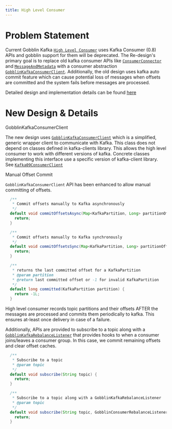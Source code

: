 ```yaml
---
title: High Level Consumer
---
```


Problem Statement
=================

Current Gobblin Kafka [`High Level Consumer`](https://github.com/apache/gobblin/blob/master/gobblin-runtime/src/main/java/org/apache/gobblin/runtime/kafka/HighLevelConsumer.java) uses Kafka Consumer (0.8) APIs and gobblin support for them will be deprecated. The Re-design's primary goal is to replace old kafka consumer APIs like [`ConsumerConnector`](https://archive.apache.org/dist/kafka/0.8.2.2/scaladoc/index.html#kafka.consumer.ConsumerConnector) and [`MessageAndMetadata`](https://archive.apache.org/dist/kafka/0.8.2.2/scaladoc/index.html#kafka.message.MessageAndMetadata) with a consumer abstraction [`GobblinKafkaConsumerClient`](https://github.com/apache/gobblin/blob/master/gobblin-modules/gobblin-kafka-common/src/main/java/org/apache/gobblin/kafka/client/GobblinKafkaConsumerClient.java). 
Additionally, the old design uses kafka auto commit feature which can cause potential loss of messages when offsets are committed and the system fails before messages are processed.

Detailed design and implementation details can be found [here](https://cwiki.apache.org/confluence/display/GOBBLIN/GIP+5%3A+High+Level+Consumer+Re-design)

New Design & Details 
====================

GobblinKafkaConsumerClient

The new design uses [`GobblinKafkaConsumerClient`](https://github.com/apache/gobblin/blob/master/gobblin-modules/gobblin-kafka-common/src/main/java/org/apache/gobblin/kafka/client/GobblinKafkaConsumerClient.java) which is a simplified, generic wrapper client to communicate with Kafka. This class does not depend on classes defined in kafka-clients library. This allows the high level consumer to work with different versions of kafka. Concrete classes implementing this interface use a specific version of kafka-client library. See [`Kafka09ConsumerClient`](https://github.com/apache/gobblin/blob/master/gobblin-modules/gobblin-kafka-09/src/main/java/org/apache/gobblin/kafka/client/Kafka09ConsumerClient.java)


Manual Offset Commit

`GobblinKafkaConsumerClient` API has been enhanced to allow manual committing of offsets.

```java
  /**
   * Commit offsets manually to Kafka asynchronously
   */
  default void commitOffsetsAsync(Map<KafkaPartition, Long> partitionOffsets) {
    return;
  }

  /**
   * Commit offsets manually to Kafka synchronously
   */
  default void commitOffsetsSync(Map<KafkaPartition, Long> partitionOffsets) {
    return;
  }

  /**
   * returns the last committed offset for a KafkaPartition
   * @param partition
   * @return last committed offset or -1 for invalid KafkaPartition
   */
  default long committed(KafkaPartition partition) {
    return -1L;
  }
```

High level consumer records topic partitions and their offsets AFTER the messages are processed and commits them periodically to kafka. This ensures at-least once delivery in case of a failure.

Additionally, APIs are provided to subscribe to a topic along with a [`GobblinKafkaRebalanceListener`](https://github.com/apache/gobblin/blob/master/gobblin-modules/gobblin-kafka-common/src/main/java/org/apache/gobblin/kafka/client/GobblinConsumerRebalanceListener.java) that provides hooks to when a consumer joins/leaves a consumer group.
In this case, we commit remaining offsets and clear offset caches.

```java
  /**
   * Subscribe to a topic
   * @param topic
   */
  default void subscribe(String topic) {
    return;
  }

  /**
   * Subscribe to a topic along with a GobblinKafkaRebalanceListener
   * @param topic
   */
  default void subscribe(String topic, GobblinConsumerRebalanceListener listener) {
    return;
  }
```
